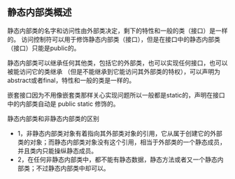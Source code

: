 ## 静态内部类概述 ##

静态内部类的名字和访问性由外部类决定，剩下的特性和一般的类（接口）是一样的。
访问控制符可以用于修饰静态内部类（接口），但是在接口中的静态内部类（接口）只能是public的。

静态内部类可以继承任何其他类，包括它的外部类，也可以实现任何接口，也可以被能访问它的类继承
（但是不能继承到它能访问其外部类的特权），可以声明为abstract或者final，特性和一般的类是一样的。

嵌套接口因为不用像嵌套类那样关心实现问题所以一般都是static的，声明在接口中的内部类自动是 public static 修饰的。

静态内部类和非静态内部类的区别
                   
* 1，非静态内部类对象有着指向其外部类对象的引用，它从属于创建它的外部类的对象；而静态内部类对象没有这个引用，相当于外部类的一个静态成员，并且类内只能操纵静态成员。
* 2，在任何非静态内部类中，都不能有静态数据，静态方法或者又一个静态内部类；不过静态内部类中却可以。
